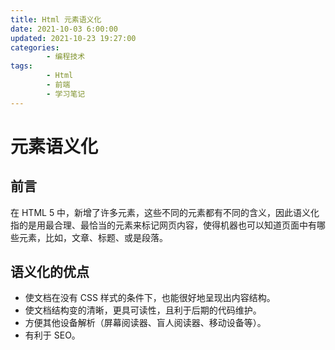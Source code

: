 ```yaml
---
title: Html 元素语义化
date: 2021-10-03 6:00:00
updated: 2021-10-23 19:27:00
categories:
        - 编程技术
tags:
        - Html
        - 前端
        - 学习笔记
---
```


# 元素语义化

## 前言

在 HTML 5 中，新增了许多元素，这些不同的元素都有不同的含义，因此语义化指的是用最合理、最恰当的元素来标记网页内容，使得机器也可以知道页面中有哪些元素，比如，文章、标题、或是段落。

## 语义化的优点

- 使文档在没有 CSS 样式的条件下，也能很好地呈现出内容结构。
- 使文档结构变的清晰，更具可读性，且利于后期的代码维护。
- 方便其他设备解析（屏幕阅读器、盲人阅读器、移动设备等）。
- 有利于 SEO。

